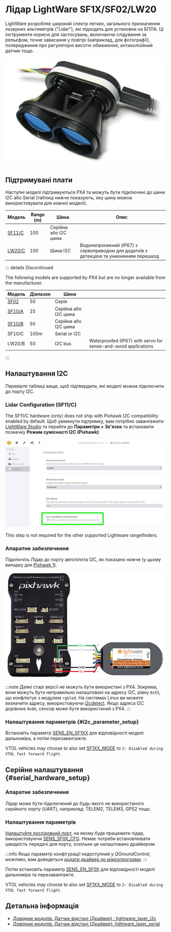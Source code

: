 # Лідар LightWare SF1X/SF02/LW20

LightWare розробляє широкий спектр легких, загального призначення лазерних альтиметрів ("Lidar"), які підходять для установки на БПЛА. Ці інструменти корисні для застосувань, включаючи слідування за рельєфом, точне зависання у повітрі (наприклад, для фотографії), попередження про регуляторні висотні обмеження, антиколізійний датчик тощо.

![Лідар LightWare SF11/C](../../assets/hardware/sensors/lidar_lightware/sf11c_120_m.jpg)

## Підтримувані плати

Наступні моделі підтримуються PX4 та можуть бути підключені до шини I2C або Serial (таблиці нижче показують, яку шину можна використовувати для кожної моделі).

| Модель                                                     | Range (m) | Шина                 | Опис                                                                                   |
| ---------------------------------------------------------- | --------- | -------------------- | -------------------------------------------------------------------------------------- |
| [SF11/C](https://lightwarelidar.com/products/sf11-c-100-m) | 100       | Серійна або I2C шина |                                                                                        |
| [LW20/C](https://lightware.co.za/products/lw20-c-100-m)    | 100       | Шина I2C             | Водонепроникний (IP67) з сервоприводом для додатків з детекцією та уникненням перешкод |

::: details
Discontinued

The following models are supported by PX4 but are no longer available from the manufacturer.

| Модель                                                                                             | Діапазон | Шина                 |                                                                 |
| -------------------------------------------------------------------------------------------------- | -------- | -------------------- | --------------------------------------------------------------- |
| [SF02](http://documents.lightware.co.za/SF02%20-%20Laser%20Rangefinder%20Manual%20-%20Rev%208.pdf) | 50       | Серія                |                                                                 |
| [SF10/A](http://documents.lightware.co.za/SF10%20-%20Laser%20Altimeter%20Manual%20-%20Rev%206.pdf) | 25       | Серійна або I2C шина |                                                                 |
| [SF10/B](http://documents.lightware.co.za/SF10%20-%20Laser%20Altimeter%20Manual%20-%20Rev%206.pdf) | 50       | Серійна або I2C шина |                                                                 |
| SF10/C                                                                                             | 100m     | Serial or I2C        |                                                                 |
| LW20/B                                                                                             | 50       | I2C bus              | Waterproofed (IP67) with servo for sense-and-avoid applications |

:::

## Налаштування I2C

Перевірте таблиці вище, щоб підтвердити, які моделі можна підключити до порту I2C.

### Lidar Configuration (SF11/C)

The SF11/C hardware (only) does not ship with Pixhawk I2C compatibility enabled by default. Щоб увімкнути підтримку, вам потрібно завантажити [LightWare Studio](https://lightwarelidar.com/pages/lightware-studio) та перейти до **Параметри > Зв'язок** та встановити позначку **Режим сумісності I2C (Pixhawk)**

![Лідар LightWare SF11/C-I2C Конфігурація](../../assets/hardware/sensors/lidar_lightware/lightware_studio_i2c_config.jpg)

This step is not required for the other supported Lightware rangefinders.

### Апаратне забезпечення

Підключіть Лідар до порту автопілота I2C, як показано нижче (у цьому випадку для [Pixhawk 1](../flight_controller/mro_pixhawk.md)).

![Підключення SF1XX LIDAR до I2C](../../assets/hardware/sensors/lidar_lightware/sf1xx_i2c.jpg)

:::note
Деякі старі версії не можуть бути використані з PX4. Зокрема, вони можуть бути неправильно налаштовані на адресу I2C, рівну `0x55`, що конфліктує з модулем `rgbled`. На системах Linux ви можете визначити адресу, використовуючи [i2cdetect](https://linux.die.net/man/8/i2cdetect). Якщо адреса I2C дорівнює `0x66`, сенсор може бути використаний з PX4.
:::

### Налаштування параметрів {#i2c_parameter_setup}

Встановіть параметр [SENS_EN_SF1XX](../advanced_config/parameter_reference.md#SENS_EN_SF1XX) для відповідності моделі дальноміра, а потім перезавантажте.

VTOL vehicles may choose to also set [SF1XX_MODE](../advanced_config/parameter_reference.md#SF1XX_MODE) to `2: Disabled during VTOL fast forward flight`.

## Серійне налаштування {#serial_hardware_setup}

### Апаратне забезпечення

Лідар може бути підключений до будь-якого не використаного _серійного порту_ (UART), наприклад: TELEM2, TELEM3, GPS2 тощо.

<!-- Would be good to show serial setup! -->

<a id="serial_parameter_setup"></a>

### Налаштування параметрів

[Налаштуйте послідовний порт](../peripherals/serial_configuration.md), на якому буде працювати лідар, використовуючи [SENS_SF0X_CFG](../advanced_config/parameter_reference.md#SENS_SF0X_CFG). Немає потреби встановлювати швидкість передачі для порту, оскільки це налаштовано драйвером.

:::info Якщо параметр конфігурації недоступний у _QGroundControl_, можливо, вам доведеться [додати драйвер до мікропрограми](../peripherals/serial_configuration.md#parameter_not_in_firmware).
:::

Потім встановіть параметр [SENS_EN_SF0X](../advanced_config/parameter_reference.md#SENS_EN_SF0X) для відповідності моделі дальноміра та перезавантажте.

VTOL vehicles may choose to also set [SF1XX_MODE](../advanced_config/parameter_reference.md#SF1XX_MODE) to `2: Disabled during VTOL fast forward flight`.

## Детальна інформація

- [Довідник модулів: Датчик відстані (Драйвер) : lightware_laser_i2c](../modules/modules_driver_distance_sensor.md#lightware-laser-i2c)
- [Довідник модулів: Датчик відстані (Драйвер): lightware_laser_serial](../modules/modules_driver_distance_sensor.md#lightware-laser-serial)
